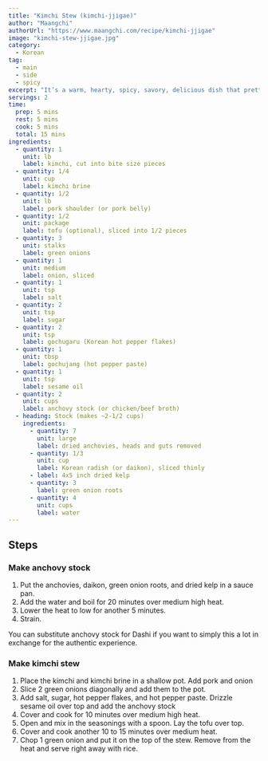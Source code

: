 ```yaml
---
title: "Kimchi Stew (kimchi-jjigae)"
author: "Maangchi"
authorUrl: "https://www.maangchi.com/recipe/kimchi-jjigae"
image: "kimchi-stew-jjigae.jpg"
category:
  - Korean
tag:
  - main
  - side
  - spicy
excerpt: "It’s a warm, hearty, spicy, savory, delicious dish that pretty much everyone loves. As long as they can handle spicy food."
servings: 2
time:
  prep: 5 mins
  rest: 5 mins
  cook: 5 mins
  total: 15 mins
ingredients:
  - quantity: 1
    unit: lb
    label: kimchi, cut into bite size pieces
  - quantity: 1/4
    unit: cup
    label: kimchi brine
  - quantity: 1/2
    unit: lb
    label: pork shoulder (or pork belly)
  - quantity: 1/2
    unit: package
    label: tofu (optional), sliced into 1/2 pieces
  - quantity: 3
    unit: stalks
    label: green onions
  - quantity: 1
    unit: medium
    label: onion, sliced
  - quantity: 1
    unit: tsp
    label: salt
  - quantity: 2
    unit: tsp
    label: sugar
  - quantity: 2
    unit: tsp
    label: gochugaru (Korean hot pepper flakes)
  - quantity: 1
    unit: tbsp
    label: gochujang (hot pepper paste)
  - quantity: 1
    unit: tsp
    label: sesame oil
  - quantity: 2
    unit: cups
    label: anchovy stock (or chicken/beef broth)
  - heading: Stock (makes ~2-1/2 cups)
    ingredients:
      - quantity: 7
        unit: large
        label: dried anchovies, heads and guts removed
      - quantity: 1/3
        unit: cup
        label: Korean radish (or daikon), sliced thinly
      - label: 4x5 inch dried kelp
      - quantity: 3
        label: green onion roots
      - quantity: 4
        unit: cups
        label: water
---
```


## Steps

### Make anchovy stock

1. Put the anchovies, daikon, green onion roots, and dried kelp in a sauce pan.
2. Add the water and boil for 20 minutes over medium high heat.
3. Lower the heat to low for another 5 minutes.
4. Strain.

You can substitute anchovy stock for Dashi if you want to simply this a lot in exchange for the authentic experience.

### Make kimchi stew

1. Place the kimchi and kimchi brine in a shallow pot. Add pork and onion
2. Slice 2 green onions diagonally and add them to the pot.
3. Add salt, sugar, hot pepper flakes, and hot pepper paste. Drizzle sesame oil over top and add the anchovy stock
4. Cover and cook for 10 minutes over medium high heat.
5. Open and mix in the seasonings with a spoon. Lay the tofu over top.
6. Cover and cook another 10 to 15 minutes over medium heat.
7. Chop 1 green onion and put it on the top of the stew. Remove from the heat and serve right away with rice.
